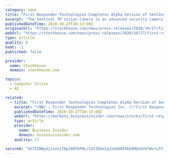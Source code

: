 ```yaml
---
category: news
title: "First Responder Technologies Completes Alpha Version of Sentinel(TM) Vision Camera and Weapon Detection Computer Vision Model"
excerpt: "The Sentinel TM Vision Camera is an advanced security camera and computer vision platform that gives users access to innovative weapon detection technology. The camera, which is designed and manufactured by First Responder, interfaces directly with First ..."
publishedDateTime: 2020-10-27T10:13:00Z
originalUrl: "https://stockhouse.com/news/press-releases/2020/10/27/first-responder-technologies-completes-alpha-version-of-sentinel-tm-vision"
webUrl: "https://stockhouse.com/news/press-releases/2020/10/27/first-responder-technologies-completes-alpha-version-of-sentinel-tm-vision"
type: article
quality: 0
heat: -1
published: false

provider:
  name: Stockhouse
  domain: stockhouse.com

topics:
  - Computer Vision
  - AI

related:
  - title: "First Responder Technologies Completes Alpha Version of Sentinel™ Vision Camera and Weapon Detection Computer Vision Model"
    excerpt: "CNW/ - First Responder Technologies Inc. (\"First Responder\" or the \"Company\") (CSE: WPN) (OTCQB: WPNNF) (FWB: 3WK), a developer of WiFi-based technologies for detecting concealed weapons and for deterring mass shooting and terror attacks involving concealed weapons,"
    publishedDateTime: 2020-10-27T10:15:00Z
    webUrl: "https://markets.businessinsider.com/news/stocks/first-responder-technologies-completes-alpha-version-of-sentinel-vision-camera-and-weapon-detection-computer-vision-model-1029725526"
    type: article
    provider:
      name: Business Insider
      domain: businessinsider.com
    quality: 23

secured: "SK72IWWydjinznjfHplR0FbPNc/t2t28UaIqJaS6OA5Xb6AMQebVkfWvrLFV+zLVTOsjRQP4hnzJrkURPlzAAsHK8ARnHtVel5Gwcy7MzUd4iYHsHB5Q1c2CLJuu3sr8Myn0IJA2mRdUGkCNM0oa8kF/UJX1bFP9XLOQHeUhSfAXVtG7k2C5vMJ7JdtLwDrRgv/mLUZnXUrFmCFXQlWZT1aBIBLnexH3Qap9oKwJZFdzRSM3KNKyO2xQpnZ0g33p4VEwbu5JOZYpaBTmGZrGSQAtqVY7fvsEgzWwaDm1q//Uq6hCzf1RVqo9QEPGxT5HgIel9Z68vVy+qP9T7GMjGP6oUWd60VvZ57brcLaqxDE=;GW0PE0NxD9BMs2kEQVbqvw=="
---
```


